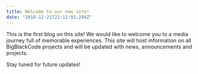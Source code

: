 ```yaml
---
title: Welcome to our new site!
date: "2018-12-21T22:12:03.284Z"
---
```


This is the first blog on this site! We would like to welcome you to a media journey 
full of memorable experiences. This site will host information on all BigBlackCode
projects and will be updated with news, announcements and projects.  

Stay tuned for future updates!
